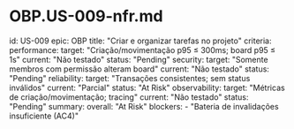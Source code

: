 # OBP.US-009-nfr.md
id: US-009
epic: OBP
title: "Criar e organizar tarefas no projeto"
criteria:
  performance:
    target: "Criação/movimentação p95 ≤ 300ms; board p95 ≤ 1s"
    current: "Não testado"
    status: "Pending"
  security:
    target: "Somente membros com permissão alteram board"
    current: "Não testado"
    status: "Pending"
  reliability:
    target: "Transações consistentes; sem status inválidos"
    current: "Parcial"
    status: "At Risk"
  observability:
    target: "Métricas de criação/movimentação; tracing"
    current: "Não testado"
    status: "Pending"
summary:
  overall: "At Risk"
  blockers:
    - "Bateria de invalidações insuficiente (AC4)"
